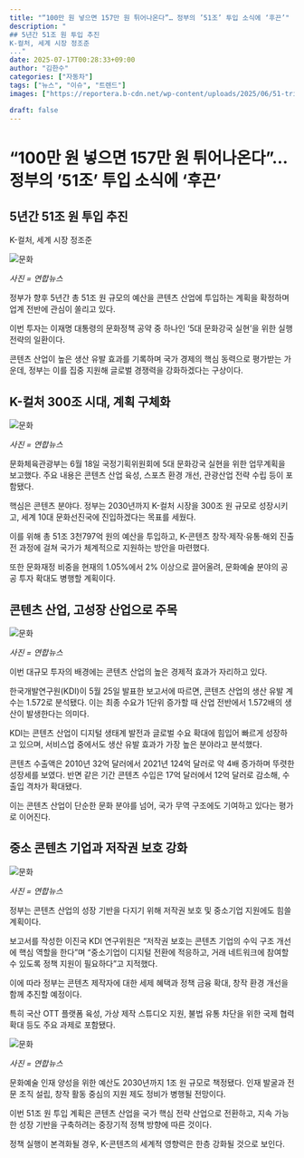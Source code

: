 ```yaml
---
title: "“100만 원 넣으면 157만 원 튀어나온다”… 정부의 ’51조’ 투입 소식에 ‘후끈’"
description: "
## 5년간 51조 원 투입 추진
K-컬처, 세계 시장 정조준
..."
date: 2025-07-17T00:28:33+09:00
author: "김한수"
categories: ["자동차"]
tags: ["뉴스", "이슈", "트렌드"]
images: ["https://reportera.b-cdn.net/wp-content/uploads/2025/06/51-trillion-won-invested-in-cultural-industry-over-5-years-1024x576.jpg"]

draft: false
---
```


# “100만 원 넣으면 157만 원 튀어나온다”… 정부의 ’51조’ 투입 소식에 ‘후끈’


## 5년간 51조 원 투입 추진
K-컬처, 세계 시장 정조준


![문화](https://reportera.b-cdn.net/wp-content/uploads/2025/06/51-trillion-won-invested-in-cultural-industry-over-5-years-1024x576.jpg)

*사진 = 연합뉴스*

정부가 향후 5년간 총 51조 원 규모의 예산을 콘텐츠 산업에 투입하는 계획을 확정하며 업계 전반에 관심이 쏠리고 있다.

이번 투자는 이재명 대통령의 문화정책 공약 중 하나인 ‘5대 문화강국 실현’을 위한 실행 전략의 일환이다.

콘텐츠 산업이 높은 생산 유발 효과를 기록하며 국가 경제의 핵심 동력으로 평가받는 가운데, 정부는 이를 집중 지원해 글로벌 경쟁력을 강화하겠다는 구상이다.


## K-컬처 300조 시대, 계획 구체화


![문화](https://reportera.b-cdn.net/wp-content/uploads/2025/06/문화산업-3-1024x780.jpg)

*사진 = 연합뉴스*

문화체육관광부는 6월 18일 국정기획위원회에 5대 문화강국 실현을 위한 업무계획을 보고했다. 주요 내용은 콘텐츠 산업 육성, 스포츠 환경 개선, 관광산업 전략 수립 등이 포함됐다.

핵심은 콘텐츠 분야다. 정부는 2030년까지 K-컬처 시장을 300조 원 규모로 성장시키고, 세계 10대 문화선진국에 진입하겠다는 목표를 세웠다.

이를 위해 총 51조 3천797억 원의 예산을 투입하고, K-콘텐츠 창작·제작·유통·해외 진출 전 과정에 걸쳐 국가가 체계적으로 지원하는 방안을 마련했다.

또한 문화재정 비중을 현재의 1.05%에서 2% 이상으로 끌어올려, 문화예술 분야의 공공 투자 확대도 병행할 계획이다.


## 콘텐츠 산업, 고성장 산업으로 주목


![문화](https://reportera.b-cdn.net/wp-content/uploads/2025/06/문화산업-1-2-1024x682.jpg)

*사진 = 연합뉴스*

이번 대규모 투자의 배경에는 콘텐츠 산업의 높은 경제적 효과가 자리하고 있다.

한국개발연구원(KDI)이 5월 25일 발표한 보고서에 따르면, 콘텐츠 산업의 생산 유발 계수는 1.572로 분석됐다. 이는 최종 수요가 1단위 증가할 때 산업 전반에서 1.572배의 생산이 발생한다는 의미다.

KDI는 콘텐츠 산업이 디지털 생태계 발전과 글로벌 수요 확대에 힘입어 빠르게 성장하고 있으며, 서비스업 중에서도 생산 유발 효과가 가장 높은 분야라고 분석했다.

콘텐츠 수출액은 2010년 32억 달러에서 2021년 124억 달러로 약 4배 증가하며 뚜렷한 성장세를 보였다. 반면 같은 기간 콘텐츠 수입은 17억 달러에서 12억 달러로 감소해, 수출입 격차가 확대됐다.

이는 콘텐츠 산업이 단순한 문화 분야를 넘어, 국가 무역 구조에도 기여하고 있다는 평가로 이어진다.


## 중소 콘텐츠 기업과 저작권 보호 강화


![문화](https://reportera.b-cdn.net/wp-content/uploads/2025/06/이재명-2-2-1024x680.jpg)

*사진 = 연합뉴스*

정부는 콘텐츠 산업의 성장 기반을 다지기 위해 저작권 보호 및 중소기업 지원에도 힘쓸 계획이다.

보고서를 작성한 이진국 KDI 연구위원은 “저작권 보호는 콘텐츠 기업의 수익 구조 개선에 핵심 역할을 한다”며 “중소기업이 디지털 전환에 적응하고, 거래 네트워크에 참여할 수 있도록 정책 지원이 필요하다”고 지적했다.

이에 따라 정부는 콘텐츠 제작자에 대한 세제 혜택과 정책 금융 확대, 창작 환경 개선을 함께 추진할 예정이다.

특히 국산 OTT 플랫폼 육성, 가상 제작 스튜디오 지원, 불법 유통 차단을 위한 국제 협력 확대 등도 주요 과제로 포함됐다.

![문화](https://reportera.b-cdn.net/wp-content/uploads/2025/06/이재명-1-3-1024x689.jpg)

*사진 = 연합뉴스*

문화예술 인재 양성을 위한 예산도 2030년까지 1조 원 규모로 책정됐다. 인재 발굴과 전문 조직 설립, 창작 활동 중심의 지원 제도 정비가 병행될 전망이다.

이번 51조 원 투입 계획은 콘텐츠 산업을 국가 핵심 전략 산업으로 전환하고, 지속 가능한 성장 기반을 구축하려는 중장기적 정책 방향에 따른 것이다.

정책 실행이 본격화될 경우, K-콘텐츠의 세계적 영향력은 한층 강화될 것으로 보인다.
